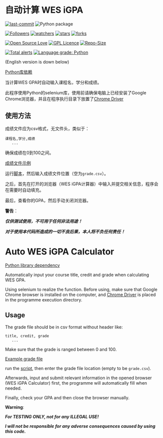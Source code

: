# 自动计算 WES iGPA

[![last-commit](https://img.shields.io/github/last-commit/HollowMan6/Auto-WES-iGPA-Calculator)](../../graphs/commit-activity)
![Python package](https://github.com/HollowMan6/Auto-WES-iGPA-Calculator/workflows/Python%20package/badge.svg)

[![Followers](https://img.shields.io/github/followers/HollowMan6?style=social)](https://github.com/HollowMan6?tab=followers)
[![watchers](https://img.shields.io/github/watchers/HollowMan6/Auto-WES-iGPA-Calculator?style=social)](../../watchers)
[![stars](https://img.shields.io/github/stars/HollowMan6/Auto-WES-iGPA-Calculator?style=social)](../../stargazers)
[![forks](https://img.shields.io/github/forks/HollowMan6/Auto-WES-iGPA-Calculator?style=social)](../../network/members)

[![Open Source Love](https://img.shields.io/badge/-%E2%9D%A4%20Open%20Source-Green?style=flat-square&logo=Github&logoColor=white&link=https://hollowman6.github.io/fund.html)](https://hollowman6.github.io/fund.html)
[![GPL Licence](https://img.shields.io/badge/license-GPL-blue)](https://opensource.org/licenses/GPL-3.0/)
[![Repo-Size](https://img.shields.io/github/repo-size/HollowMan6/Auto-WES-iGPA-Calculator.svg)](../../archive/master.zip)

[![Total alerts](https://img.shields.io/lgtm/alerts/g/HollowMan6/Auto-WES-iGPA-Calculator.svg?logo=lgtm&logoWidth=18)](https://lgtm.com/projects/g/HollowMan6/Auto-WES-iGPA-Calculator/alerts/)
[![Language grade: Python](https://img.shields.io/lgtm/grade/python/g/HollowMan6/Auto-WES-iGPA-Calculator.svg?logo=lgtm&logoWidth=18)](https://lgtm.com/projects/g/HollowMan6/Auto-WES-iGPA-Calculator/context:python)

(English version is down below)

[Python库依赖](../../network/dependencies)

当计算WES GPA时自动输入课程名，学分和成绩。

此程序使用Python的selenium库，使用前请确保电脑上已经安装了Google Chrome浏览器，并且在程序执行目录下放置了[Chrome Driver](https://chromedriver.chromium.org)

## 使用方法

成绩文件应为csv格式，无文件头，类似于：

```文本
课程名,学分,成绩
   ...
```

确保成绩在0到100之间。

[成绩文件示例](grade.csv)

运行[脚本](Auto-WES-iGPA-Calculator.py)，然后输入成绩文件位置（空为`grade.csv`）。

之后，首先在打开的浏览器（WES iGPA计算器）中输入并提交相关信息，程序会在需要时自动填充。

最后，查看你的GPA，然后手动关闭浏览器。

**警告**：

***仅供测试使用，不可用于任何非法用途！***

***对于使用本代码所造成的一切不良后果，本人将不负任何责任！***

# Auto WES iGPA Calculator

[Python library dependency](../../network/dependencies)

Automatically input your course title, credit and grade when calculating WES GPA.

Using selenium to realize the function. Before using, make sure that Google Chrome browser is installed on the computer, and [Chrome Driver](https://chromedriver.chromium.org) is placed in the programme execution directory.

## Usage

The grade file should be in csv format without header like:

```text
title, credit, grade
   ...
```

Make sure that the grade is ranged between 0 and 100.

[Example grade file](grade.csv)

run the [script](Auto-WES-iGPA-Calculator.py), then enter the grade file location (empty to be `grade.csv`).

Afterwards, input and submit relevant information in the opened browser (WES iGPA Calculator) first, the programme will automatically fill when needed.

Finally, check your GPA and then close the browser manually. 

**Warning**:

***For TESTING ONLY, not for any ILLEGAL USE!***

***I will not be responsible for any adverse consequences caused by using this code.***

